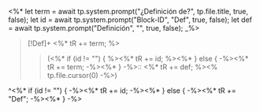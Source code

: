 <%* 
let term = await tp.system.prompt("¿Definición de?", tp.file.title, true, false);
let id = await tp.system.prompt("Block-ID", "Def", true, false);
let def = await tp.system.prompt("Definición", "", true, false);
_%>

> [!Def]+ <%* tR += term; %>
> > (<%* if (id != "") { %><%* tR += id; %><%* } else { -%><%* tR += term; -%><%* } -%>:: <%* tR += def; %><% tp.file.cursor(0) -%>)

^<%* if (id != "") { -%><%* tR += id; -%><%* } else { -%><%* tR += "Def"; -%><%* } -%>
